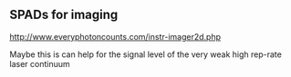 ## SPADs for imaging  

http://www.everyphotoncounts.com/instr-imager2d.php  

Maybe this is can help for the signal level of the very weak high rep-rate laser continuum  




